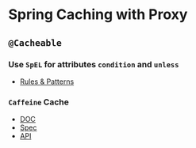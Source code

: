 # Spring Caching with Proxy

## ` @Cacheable `

### Use ` SpEL ` for attributes ` condition ` and ` unless `
- [Rules & Patterns](https://docs.spring.io/spring-framework/reference/integration/cache/annotations.html#cache-spel-context)

### ` Caffeine ` Cache 

- [DOC](https://github.com/ben-manes/caffeine/wiki)
- [Spec](https://www.javadoc.io/doc/com.github.ben-manes.caffeine/caffeine/latest/com.github.benmanes.caffeine/com/github/benmanes/caffeine/cache/CaffeineSpec.html)
- [API](https://javadoc.io/doc/com.github.ben-manes.caffeine/caffeine/latest/com.github.benmanes.caffeine/module-summary.html)
